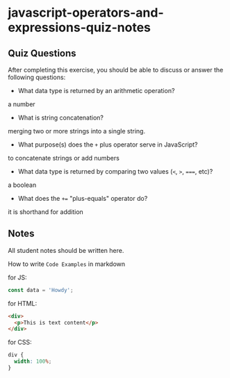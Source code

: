 # javascript-operators-and-expressions-quiz-notes

## Quiz Questions

After completing this exercise, you should be able to discuss or answer the following questions:

- What data type is returned by an arithmetic operation?

a number

- What is string concatenation?

merging two or more strings into a single string.

- What purpose(s) does the `+` plus operator serve in JavaScript?

to concatenate strings or add numbers

- What data type is returned by comparing two values (`<`, `>`, `===`, etc)?

a boolean

- What does the `+=` "plus-equals" operator do?

it is shorthand for addition

## Notes

All student notes should be written here.

How to write `Code Examples` in markdown

for JS:

```javascript
const data = 'Howdy';
```

for HTML:

```html
<div>
  <p>This is text content</p>
</div>
```

for CSS:

```css
div {
  width: 100%;
}
```
